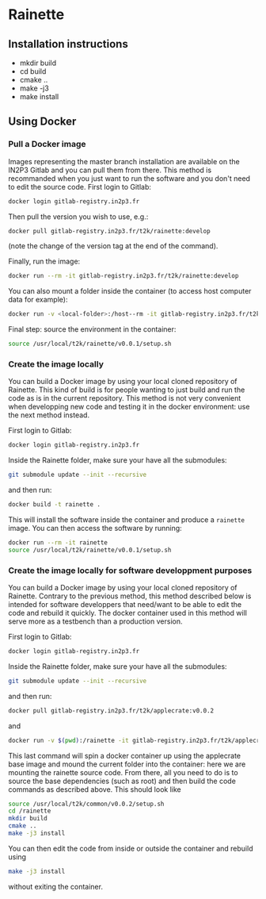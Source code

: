 # Rainette

## Installation instructions

- mkdir build
- cd build
- cmake ..
- make -j3
- make install

## Using Docker

### Pull a Docker image

Images representing the master branch installation are available on the IN2P3 Gitlab and you can pull them from there.
This method is recommanded when you just want to run the software and you don't need to edit the source code.
First login to Gitlab:

```bash
docker login gitlab-registry.in2p3.fr
```

Then pull the version you wish to use, e.g.:

```bash
docker pull gitlab-registry.in2p3.fr/t2k/rainette:develop
```

(note the change of the version tag at the end of the command).

Finally, run the image:

```bash
docker run --rm -it gitlab-registry.in2p3.fr/t2k/rainette:develop
```

You can also mount a folder inside the container (to access host computer data for example):

```bash
docker run -v <local-folder>:/host--rm -it gitlab-registry.in2p3.fr/t2k/rainette:develop
```

Final step: source the environment in the container:

```bash
source /usr/local/t2k/rainette/v0.0.1/setup.sh
```

### Create the image locally

You can build a Docker image by using your local cloned repository of Rainette.
This kind of build is for people wanting to just build and run the code as is in the current repository.
This method is not very convenient when developping new code and testing it in the docker environment: use the next method instead.

First login to Gitlab:

```bash
docker login gitlab-registry.in2p3.fr
```

Inside the Rainette folder, make sure your have all the submodules:

```bash
git submodule update --init --recursive
````

and then run:

```bash
docker build -t rainette .
```

This will install the software inside the container and produce a `rainette` image.
You can then access the software by running:

```bash
docker run --rm -it rainette
source /usr/local/t2k/rainette/v0.0.1/setup.sh
```

### Create the image locally for software developpment purposes

You can build a Docker image by using your local cloned repository of Rainette.
Contrary to the previous method, this method described below is intended for software developpers that need/want to be able to edit the code and rebuild it quickly.
The docker container used in this method will serve more as a testbench than a production version.

First login to Gitlab:

```bash
docker login gitlab-registry.in2p3.fr
```

Inside the Rainette folder, make sure your have all the submodules:

```bash
git submodule update --init --recursive
````

and then run:

```bash
docker pull gitlab-registry.in2p3.fr/t2k/applecrate:v0.0.2
```

and

```bash
docker run -v $(pwd):/rainette -it gitlab-registry.in2p3.fr/t2k/applecrate:v0.0.2
```

This last command will spin a docker container up using the applecrate base image and mound the current folder into the container: here we are mounting the rainette source code.
From there, all you need to do is to source the base dependencies (such as root) and then build the code commands as described above.
This should look like

```bash
source /usr/local/t2k/common/v0.0.2/setup.sh
cd /rainette
mkdir build
cmake ..
make -j3 install
```

You can then edit the code from inside or outside the container and rebuild using

```bash
make -j3 install
```

without exiting the container.